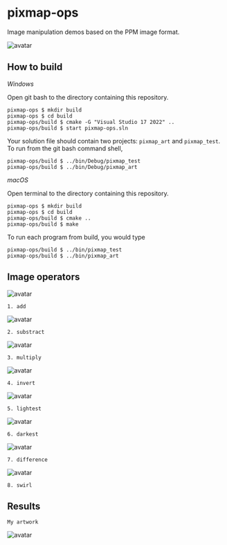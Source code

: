 # pixmap-ops

Image manipulation demos based on the PPM image format.

![avatar](/images/my_art_work.png)

## How to build

*Windows*

Open git bash to the directory containing this repository.

```
pixmap-ops $ mkdir build
pixmap-ops $ cd build
pixmap-ops/build $ cmake -G "Visual Studio 17 2022" ..
pixmap-ops/build $ start pixmap-ops.sln
```

Your solution file should contain two projects: `pixmap_art` and `pixmap_test`.
To run from the git bash command shell, 

```
pixmap-ops/build $ ../bin/Debug/pixmap_test
pixmap-ops/build $ ../bin/Debug/pixmap_art
```

*macOS*

Open terminal to the directory containing this repository.

```
pixmap-ops $ mkdir build
pixmap-ops $ cd build
pixmap-ops/build $ cmake ..
pixmap-ops/build $ make
```

To run each program from build, you would type

```
pixmap-ops/build $ ../bin/pixmap_test
pixmap-ops/build $ ../bin/pixmap_art
```

## Image operators

![avatar](/images/earth-add-soup.png)
```
1. add
```


![avatar](/images/earth-substract-soup.png)
```
2. substract
```

![avatar](/images/earth-multiply-soup.png)
```
3. multiply
```

![avatar](/images/earth-invert.png)
```
4. invert
```

![avatar](/images/earth-lightest-soup.png)
```
5. lightest
```

![avatar](/images/earth-darkest-soup.png)
```
6. darkest
```

![avatar](/images/earth-difference-soup.png)
```
7. difference 
```

![avatar](/images/earth-swirl.png)
```
8. swirl
```


## Results

```
My artwork
```
![avatar](/images/my_art_work.png)
